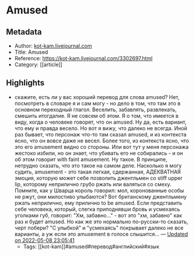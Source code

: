 # Amused

## Metadata
- Author: [kot-kam.livejournal.com]()
- Title: Amused
- Reference: https://kot-kam.livejournal.com/3302697.html
- Category: [[article]]

## Highlights
- скажите, есть ли у вас хороший перевод для слова amused? Нет, посмотреть в словаре я и сам могу - но дело в том, что там это в основном переходный глагол. Веселить, забавлять, развлекать, смешить итогдалие. Я не совсем об этом. Я о том, что имеется в виду, когда о человеке говорят, что он amused. Ну да, есть вариант, что ему и правда весело. Но вот я вижу, что далеко не всегда. Иной раз бывает, что персонаж что-то там сказал amused, и из контекста ясно, что он вовсе даже не весел. Более того, из контекста ясно, что это его amusement видно со стороны. Или вот тут у меня персонажа жестоко избили, но он знает, что убивать его не собирались - и он об этом говорит with faint amusement. Ну такое. В принципе, нетрудно сказать, что это такое на самом деле. Насколько я могу судить, amusement - это такая легкая, сдержанная, АДЕКВАТНАЯ эмоция, которую может себе позволить джентльмен со stiff upper lip, которому неприлично грубо ржать или валяться со смеху. Помните, как у Шварца король говорил: мол, коронованные особы не ржут, они милостиво улыбаются? Вот британскому джентльмену ржать неприлично, ему прилично to be amused. Если представить себе человека, который, слегка приподнявши бровь и усмехаясь уголками губ, говорит: "Хм, забавно..." - вот это "хм, забавно" как раз и будет amused. Но как же это нормально по-русски-то сказать, черт побери? "С улыбкой" и "усмехаясь" покрывает далеко не все варианты, а уж если это amusement в голосе слышится... — [Updated on 2022-05-08 23:05:41](https://hyp.is/PN17ys8KEeyGke9gfjl5aw/kot-kam.livejournal.com/3302697.html)
   - Tags: [[kot-kam]]#amused#перевод#английский#язык
